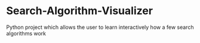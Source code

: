# Search-Algorithm-Visualizer
Python project which allows the user to learn interactively how a few search algorithms work
